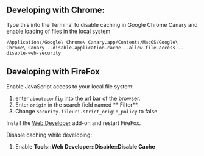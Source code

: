 
## Developing with Chrome:

Type this into the Terminal to disable caching in Google Chrome Canary and enable loading of files in the local system
    
    /Applications/Google\ Chrome\ Canary.app/Contents/MacOS/Google\ Chrome\ Canary --disable-application-cache --allow-file-access --disable-web-security
    
## Developing with FireFox

Enable JavaScript access to your local file system:

1) enter `about:config` into the url bar of the browser.
2) Enter `origin` in the search field named ** Filter**.
3) Change `security.fileuri.strict_origin_policy` to false

Install the [Web Developer](http://chrispederick.com/work/web-developer/) add-on and restart FireFox.

 Disable caching while developing:

1) Enable **Tools::Web Developer::Disable::Disable Cache**